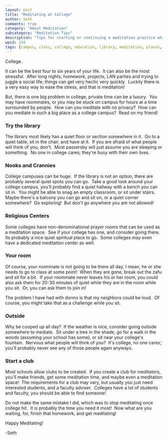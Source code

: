 ```yaml
---
layout: post
title: "Meditating at College"
author: Seth
comments: true
category: "About Meditation"
subcategory: "Meditation Tips"
description: "Tips for starting or continuing a meditation practice while at college."
wpid: 154
tags: [campus, class, college, education, library, meditation, places, school, university]
---
```


College.

It can be the best four to six years of your life.  It can also be the most stressful.  After long nights, homework, projects, LAN parties and trying to juggle a social life; things can get very hectic very quickly.  Luckily there is a very easy way to ease the stress, and that is meditation!

But, there is one big problem in college, private time can be a luxury.  You may have roommates, or you may be stuck on campus for hours at a time surrounded by people.  How can you meditate with no privacy?  How can you mediate in such a big place as a college campus?  Read on my friend!

<!--more-->

### Try the library

The library most likely has a quiet floor or section somewhere in it.  Go to a quiet table, sit in the chair, and have at it.  If you are afraid of what people will think of you, don't.  Most passersby will just assume you are sleeping or something.  No one in college cares; they're busy with their own lives.

### Nooks and Crannies

College campuses can be huge.  If the library is not an option, there are probably several quiet spots you can go.  Take a good look around your college campus, you'll probably find a quiet hallway with a bench you can sit in.  You might be able to snag an empty classroom, or sit under stairs.  Maybe there's a balcony you can go and sit on, or a quiet corner somewhere?  Go exploring!  But don't go anywhere you are not allowed!

### Religious Centers

Some colleges have non-denominational prayer rooms that can be used as a meditation space.  See if your college has one, and consider going there.  Its probably a nice quiet spiritual place to go.  Some colleges may even have a dedicated meditation center as well.

### Your room

Of course, your roommate is not going to be there all day, I mean, he or she needs to go to class at some point!  When they are gone, break out the zafu and sit for a bit.  If your roommate never leaves his or her room, you could also ask them for 20-30 minutes of quiet while they are in the room while you sit.  Or, you can ask them to join in!

The problem I have had with dorms is that my neighbors could be loud.  Of course, you might take that as a challenge while you sit.

### Outside

Why be cooped up all day?  If the weather is nice, consider going outside somewhere to mediate.  Sit under a tree in the shade, go for a walk in the woods (assuming your school has some), or sit near your college's fountain.  Nervous what people will think of you?  It's college, no one cares; you'll probably never see any of those people again anyways.

### Start a club

Most schools allow clubs to be created.  If you create a club for meditators, you'll make friends, get some meditation time, and maybe even a meditation space!  The requirements for a club may vary, but usually you just need interested students, and a faculty adviser.  Colleges have a lot of students and faculty, you should be able to find someone!

Do not make the same mistake I did, which was to stop meditating once college hit.  It is probably the time you need it most!  Now what are you waiting, for, finish that homework, and get meditating!

Happy Meditating!

-Seth
